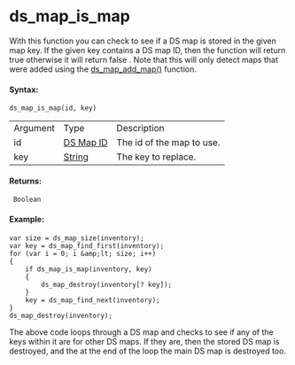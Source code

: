 # ds_map_is_map

With this function you can check to see if a DS map is stored in the
given map key. If the given key contains a DS map ID, then the function
will return true otherwise it will return false . Note that this will
only detect maps that were added using the
[ds_map_add_map()](ds_map_add_map) function.

#### Syntax:

``` gml
ds_map_is_map(id, key)
```

|          |                                                                                                          |                           |
|----------|----------------------------------------------------------------------------------------------------------|---------------------------|
| Argument | Type                                                                                                     | Description               |
| id       |  [DS Map ID](../../../../../GameMaker_Language/GML_Reference/Data_Structures/DS_Maps/ds_map_create)  | The id of the map to use. |
| key      |  [String](../../../../../GameMaker_Language/GML_Overview/Data_Types)                                 | The key to replace.       |

#### Returns:

``` gml
 Boolean
```

#### Example:

``` gml
var size = ds_map_size(inventory);
var key = ds_map_find_first(inventory);
for (var i = 0; i &amp;lt; size; i++)
{
    if ds_map_is_map(inventory, key)
    {
        ds_map_destroy(inventory[? key]);
    }
    key = ds_map_find_next(inventory);
}
ds_map_destroy(inventory);
```

The above code loops through a DS map and checks to see if any of the
keys within it are for other DS maps. If they are, then the stored DS
map is destroyed, and the at the end of the loop the main DS map is
destroyed too.
